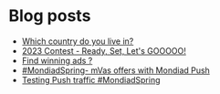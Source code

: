 # Blog posts
<!-- BLOG-POST-LIST:START -->
- [Which country do you live in?](https://afflift.com/f/threads/which-country-do-you-live-in.65/)
- [2023 Contest - Ready, Set, Let&#39;s GOOOOO!](https://afflift.com/f/threads/2023-contest-ready-set-lets-gooooo.10246/)
- [Find winning ads ?](https://afflift.com/f/threads/find-winning-ads.10584/)
- [#MondiadSpring- mVas offers with Mondiad Push](https://afflift.com/f/threads/mondiadspring-mvas-offers-with-mondiad-push.10480/)
- [Testing Push traffic #MondiadSpring](https://afflift.com/f/threads/testing-push-traffic-mondiadspring.10538/)
<!-- BLOG-POST-LIST:END -->
